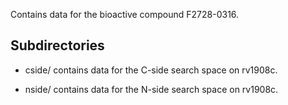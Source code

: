 Contains data for the bioactive compound F2728-0316.

## Subdirectories

- cside/ contains data for the C-side search space on rv1908c.

- nside/ contains data for the N-side search space on rv1908c.

